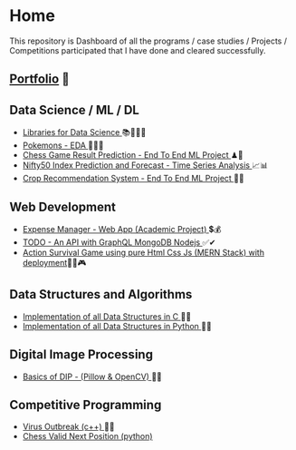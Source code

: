 # Home
This repository is Dashboard of all the programs / case studies / Projects / Competitions participated that I have done and cleared successfully.

## [Portfolio](https://sahilsk202.github.io/Portfolio/) 📑

## Data Science / ML / DL
* [ Libraries for Data Science ](https://github.com/SahilSK202/Libraries_for_Data_Science) 📚📔📕📖
* [ Pokemons - EDA ](https://github.com/SahilSK202/EDA-on-Pokemons)🐔🦄🐺
* [ Chess Game Result Prediction - End To End ML Project ](https://github.com/SahilSK202/Chess-Game-Result-Prediction)♟👑
* [ Nifty50 Index Prediction and Forecast - Time Series Analysis ](https://github.com/SahilSK202/Nifty50-Index-Dashboard)📈📊
* [ Crop Recommendation System - End To End ML Project ](https://github.com/SahilSK202/Crop-Recommendation-System)🌲🌴


## Web Development
* [ Expense Manager - Web App (Academic Project) ](https://github.com/SahilSK202/Expense-Manager)💲💰
* [ TODO - An API with GraphQL MongoDB Nodejs ](https://github.com/SahilSK202/TODO)✅✔
* [ Action Survival Game using pure Html Css Js (MERN Stack) with deployment](https://github.com/SahilSK202/Action-Game)🎯🎲🎮


## Data Structures and Algorithms
* [ Implementation of all Data Structures in C  ](https://github.com/SahilSK202/Data_Structures_using_C)📐🔎
* [ Implementation of all Data Structures in Python  ](https://github.com/SahilSK202/Data_Structures_using_Python)📐🔎


## Digital Image Processing
* [ Basics of DIP - (Pillow & OpenCV) ](https://github.com/SahilSK202/Image-Processing)📸🤳


## Competitive Programming
* [ Virus Outbreak (c++) ](https://github.com/SahilSK202/Virus_Outbreak_cp)🦠🦟
* [ Chess Valid Next Position (python) ](https://github.com/SahilSK202/Chess_Valid_Next_Positon_cp)



